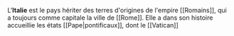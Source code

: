 L'**Italie** est le pays hériter des terres d'origines de l'empire [[Romains]], qui a toujours comme capitale la ville de [[Rome]].
Elle a dans son histoire accueillie les états [[Pape|pontificaux]], dont le [[Vatican]]